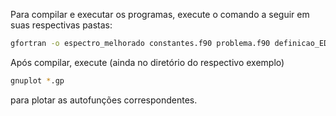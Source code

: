 Para compilar e executar os programas, execute o comando a seguir em suas respectivas pastas:
```bash
gfortran -o espectro_melhorado constantes.f90 problema.f90 definicao_EDO.f90 integrador_rk4.f90 atirador.f90 modulo_bisseccao.f90 espectro_melhorado.f90 solucao.f90 main_melhorado.f90 && ./espectro_melhorado
```
Após compilar, execute (ainda no diretório do respectivo exemplo)
```bash
gnuplot *.gp
```
para plotar as autofunções correspondentes.
